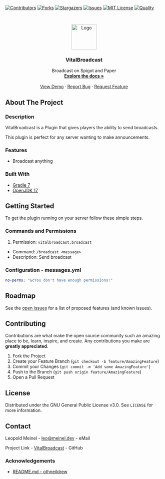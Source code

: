 <!-- PROJECT SHIELDS -->

[![Contributors][contributors-shield]][contributors-url]
[![Forks][forks-shield]][forks-url]
[![Stargazers][stars-shield]][stars-url]
[![Issues][issues-shield]][issues-url]
[![MIT License][license-shield]][license-url]
[![Quality][quality-shield]][quality-url]

<!-- PROJECT LOGO -->
<!--suppress ALL -->
<br />
<p align="center">
  <a href="https://github.com/LeoMeinel/vitalbroadcast">
    <img src="images/logo.png" alt="Logo" width="80" height="80">
  </a>

<h3 align="center">VitalBroadcast</h3>

  <p align="center">
    Broadcast on Spigot and Paper
    <br />
    <a href="https://github.com/LeoMeinel/vitalbroadcast"><strong>Explore the docs »</strong></a>
    <br />
    <br />
    <a href="https://github.com/LeoMeinel/vitalbroadcast">View Demo</a>
    ·
    <a href="https://github.com/LeoMeinel/vitalbroadcast/issues">Report Bug</a>
    ·
    <a href="https://github.com/LeoMeinel/vitalbroadcast/issues">Request Feature</a>
  </p>

<!-- ABOUT THE PROJECT -->

## About The Project

### Description

VitalBroadcast is a Plugin that gives players the ability to send broadcasts.

This plugin is perfect for any server wanting to make announcements.

### Features

- Broadcast anything

### Built With

- [Gradle 7](https://docs.gradle.org/7.5.1/release-notes.html)
- [OpenJDK 17](https://openjdk.java.net/projects/jdk/17/)

<!-- GETTING STARTED -->

## Getting Started

To get the plugin running on your server follow these simple steps.

### Commands and Permissions

1. Permission: `vitalbroadcast.broadcast`

- Command: `/broadcast <message>`
- Description: Send broadcast

### Configuration - messages.yml

```yaml
no-perms: "&cYou don't have enough permissions!"
```

<!-- ROADMAP -->

## Roadmap

See the [open issues](https://github.com/LeoMeinel/vitalbroadcast/issues) for a list of proposed features (and
known issues).

<!-- CONTRIBUTING -->

## Contributing

Contributions are what make the open source community such an amazing place to be, learn, inspire, and create. Any
contributions you make are **greatly appreciated**.

1. Fork the Project
2. Create your Feature Branch (`git checkout -b feature/AmazingFeature`)
3. Commit your Changes (`git commit -m 'Add some AmazingFeature'`)
4. Push to the Branch (`git push origin feature/AmazingFeature`)
5. Open a Pull Request

<!-- LICENSE -->

## License

Distributed under the GNU General Public License v3.0. See `LICENSE` for more information.

<!-- CONTACT -->

## Contact

Leopold Meinel - [leo@meinel.dev](mailto:leo@meinel.dev) - eMail

Project Link - [VitalBroadcast](https://github.com/LeoMeinel/vitalbroadcast) - GitHub

<!-- ACKNOWLEDGEMENTS -->

### Acknowledgements

- [README.md - othneildrew](https://github.com/othneildrew/Best-README-Template)

<!-- MARKDOWN LINKS & IMAGES -->

[contributors-shield]: https://img.shields.io/github/contributors-anon/LeoMeinel/vitalbroadcast?style=for-the-badge
[contributors-url]: https://github.com/LeoMeinel/vitalbroadcast/graphs/contributors
[forks-shield]: https://img.shields.io/github/forks/LeoMeinel/vitalbroadcast?label=Forks&style=for-the-badge
[forks-url]: https://github.com/LeoMeinel/vitalbroadcast/network/members
[stars-shield]: https://img.shields.io/github/stars/LeoMeinel/vitalbroadcast?style=for-the-badge
[stars-url]: https://github.com/LeoMeinel/vitalbroadcast/stargazers
[issues-shield]: https://img.shields.io/github/issues/LeoMeinel/vitalbroadcast?style=for-the-badge
[issues-url]: https://github.com/LeoMeinel/vitalbroadcast/issues
[license-shield]: https://img.shields.io/github/license/LeoMeinel/vitalbroadcast?style=for-the-badge
[license-url]: https://github.com/LeoMeinel/vitalbroadcast/blob/main/LICENSE
[quality-shield]: https://img.shields.io/codefactor/grade/github/LeoMeinel/vitalbroadcast?style=for-the-badge
[quality-url]: https://www.codefactor.io/repository/github/LeoMeinel/vitalbroadcast
